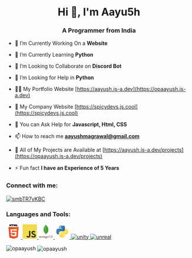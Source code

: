 <h1 align="center">Hi 👋, I'm Aayu5h</h1>
<h3 align="center">A Programmer from India</h3>

- 🔭 I’m Currently Working On a **Website**

- 🌱 I’m Currently Learning **Python**

- 👯 I’m Looking to Collaborate on **Discord Bot**

- 🤝 I’m Looking for Help in **Python**

- 👨‍💻 My Portfolio Website [https://aayush.is-a.dev](https://opaayush.is-a.dev)

- 📝 My Company Website [https://spicydevs.js.cool](https://spicydevs.js.cool)

- 💬 You can Ask Help for **Javascript, Html, CSS**

- 📫 How to reach me **aayushmagrawal@gmail.com**

- 📄 All of My Projects are Available at [https://aayush.is-a.dev/projects](https://opaayush.is-a.dev/projects)

- ⚡ Fun fact **I have an Experience of 5 Years**

<h3 align="left">Connect with me:</h3>
<p align="left">
<a href="https://discord.gg/smbTR7yKBC" target="blank"><img align="center" src="https://raw.githubusercontent.com/rahuldkjain/github-profile-readme-generator/master/src/images/icons/Social/discord.svg" alt="smbTR7yKBC" height="30" width="40" /></a>
</p>

<h3 align="left">Languages and Tools:</h3>
<p align="left"> <a href="https://www.w3.org/html/" target="_blank" rel="noreferrer"> <img src="https://raw.githubusercontent.com/devicons/devicon/master/icons/html5/html5-original-wordmark.svg" alt="html5" width="40" height="40"/> </a> <a href="https://developer.mozilla.org/en-US/docs/Web/JavaScript" target="_blank" rel="noreferrer"> <img src="https://raw.githubusercontent.com/devicons/devicon/master/icons/javascript/javascript-original.svg" alt="javascript" width="40" height="40"/> </a> <a href="https://www.mongodb.com/" target="_blank" rel="noreferrer"> <img src="https://raw.githubusercontent.com/devicons/devicon/master/icons/mongodb/mongodb-original-wordmark.svg" alt="mongodb" width="40" height="40"/> </a> <a href="https://www.python.org" target="_blank" rel="noreferrer"> <img src="https://raw.githubusercontent.com/devicons/devicon/master/icons/python/python-original.svg" alt="python" width="40" height="40"/> </a> <a href="https://unity.com/" target="_blank" rel="noreferrer"> <img src="https://www.vectorlogo.zone/logos/unity3d/unity3d-icon.svg" alt="unity" width="40" height="40"/> </a> <a href="https://unrealengine.com/" target="_blank" rel="noreferrer"> <img src="https://raw.githubusercontent.com/kenangundogan/fontisto/036b7eca71aab1bef8e6a0518f7329f13ed62f6b/icons/svg/brand/unreal-engine.svg" alt="unreal" width="40" height="40"/> </a> </p>

<p><img align="left" src="https://github-readme-stats.vercel.app/api/top-langs?username=opaayush&show_icons=true&theme=onedark&locale=en&layout=compact" alt="opaayush" /></p>

<p>&nbsp;<img align="center" src="https://github-readme-stats.vercel.app/api?username=opaayush&show_icons=true&theme=onedark&locale=en" alt="opaayush" /></p>
